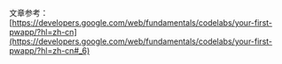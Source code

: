 文章参考：
[https://developers.google.com/web/fundamentals/codelabs/your-first-pwapp/?hl=zh-cn](https://developers.google.com/web/fundamentals/codelabs/your-first-pwapp/?hl=zh-cn#_6)